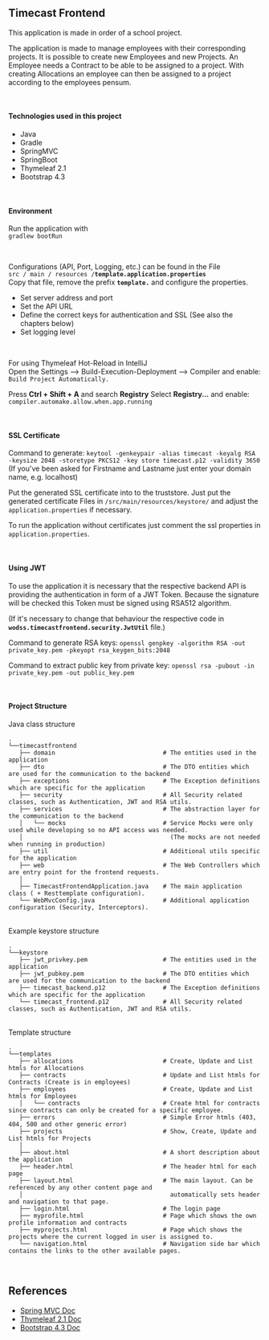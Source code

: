 
## Timecast Frontend
This application is made in order of a school project.

The application is made to manage employees with their corresponding projects. It is possible to create new Employees
and new Projects. An Employee needs a Contract to be able to be assigned to a project. With creating Allocations an
employee can then be assigned to a project according to the employees pensum.

<br>

#### Technologies used in this project
* Java
* Gradle
* SpringMVC
* SpringBoot
* Thymeleaf 2.1
* Bootstrap 4.3

<br>

#### Environment
Run the application with
<br>
``` gradlew bootRun ```

<br>

Configurations (API, Port, Logging, etc.) can be found in the File<br>
``` src / main / resources / ```**``` template.application.properties ```**<br>
Copy that file, remove the prefix **```template.```** and configure the properties.
* Set server address and port
* Set the API URL
* Define the correct keys for authentication and SSL (See also the chapters below)
* Set logging level

<br>

For using Thymeleaf Hot-Reload in IntelliJ<br>
Open the Settings --> Build-Execution-Deployment --> Compiler and enable:
<br>
``` Build Project Automatically. ```
<br>

Press **Ctrl + Shift + A** and search **Registry** Select **Registry...** and enable:<br>
``` compiler.automake.allow.when.app.running ``` 

<br>

#### SSL Certificate
Command to generate: ``` keytool -genkeypair -alias timecast -keyalg RSA -keysize 2048 -storetype PKCS12 -key
store timecast.p12 -validity 3650 ```<br>
(If you've been asked for Firstname and Lastname just enter your domain name, e.g. localhost)

Put the generated SSL certificate into to the truststore. Just put the generated certificate
Files in ```/src/main/resources/keystore/``` and adjust the ```application.properties``` if necessary.

To run the application without certificates just comment the ssl properties in ```application.properties```.

<br>

#### Using JWT
To use the application it is necessary that the respective backend API is providing the authentication in form of a JWT
Token. Because the signature will be checked this Token must be signed using RSA512 algorithm.

(If it's necessary to change that behaviour the respective code in **```wodss.timecastfrontend.security.JwtUtil```** file.)

Command to generate RSA keys:  ```openssl genpkey -algorithm RSA -out private_key.pem -pkeyopt rsa_keygen_bits:2048```

Command to extract public key from private key: ```openssl rsa -pubout -in private_key.pem -out public_key.pem```

<br>

#### Project Structure

Java class structure

    .
    └──timecastfrontend
       ├── domain                              # The entities used in the application
       ├── dto                                 # The DTO entities which are used for the communication to the backend
       ├── exceptions                          # The Exception definitions which are specific for the application
       ├── security                            # All Security related classes, such as Authentication, JWT and RSA utils.
       ├── services                            # The abstraction layer for the communication to the backend
       │   └── mocks                           # Service Mocks were only used while developing so no API access was needed.
       │                                         (The mocks are not needed when running in production)
       ├── util                                # Additional utils specific for the application
       ├── web                                 # The Web Controllers which are entry point for the frontend requests.
       │
       ├── TimecastFrontendApplication.java    # The main application class ( + Resttemplate configuration).
       └── WebMvcConfig.java                   # Additional application configuration (Security, Interceptors).

<br>
Example keystore structure

    .
    └──keystore
       ├── jwt_privkey.pem                     # The entities used in the application
       ├── jwt_pubkey.pem                      # The DTO entities which are used for the communication to the backend
       ├── timecast_backend.p12                # The Exception definitions which are specific for the application
       └── timecast_frontend.p12               # All Security related classes, such as Authentication, JWT and RSA utils.

<br>
Template structure

    .
    └──templates
       ├── allocations                         # Create, Update and List htmls for Allocations
       ├── contracts                           # Update and List htmls for Contracts (Create is in employees)
       ├── employees                           # Create, Update and List htmls for Employees
       │   └── contracts                       # Create html for contracts since contracts can only be created for a specific employee.
       ├── errors                              # Simple Error htmls (403, 404, 500 and other generic error)
       ├── projects                            # Show, Create, Update and List htmls for Projects
       │
       ├── about.html                          # A short description about the application
       ├── header.html                         # The header html for each page
       ├── layout.html                         # The main layout. Can be referenced by any other content page and
       │                                         automatically sets header and navigation to that page.
       ├── login.html                          # The login page
       ├── myprofile.html                      # Page which shows the own profile information and contracts
       ├── myprojects.html                     # Page which shows the projects where the current logged in user is assigned to.
       └── navigation.html                     # Navigation side bar which contains the links to the other available pages.


<br>

## References
* [Spring MVC Doc](https://docs.spring.io/spring-boot/docs/current/reference/htmlsingle/#boot-features-spring-mvc)
* [Thymeleaf 2.1 Doc](https://www.thymeleaf.org/doc/tutorials/2.1/thymeleafspring.html)
* [Bootstrap 4.3 Doc](https://getbootstrap.com/docs/4.3)
